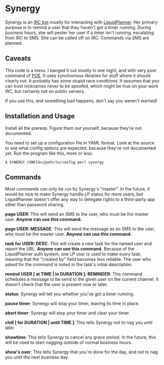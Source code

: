 # Synergy

Synergy is an [IRC bot](https://en.wikipedia.org/wiki/IRC_bot) mostly for
interacting with [LiquidPlanner](http://www.liquidplanner.com/). Her primary
purpose is to remind a user that they haven't got a timer running.  During
business hours, she will pester her user if a timer isn't running, escalating
from IRC to SMS.  She can be called off on IRC.  Commands via SMS are planned.

## Caveats

This code is a mess.  I banged it out mostly in one night, and with very poor
command of [POE](https://metacpan.org/pod/POE).  It uses synchronous libraries
for stuff where it should clearly not.  It probably has some stupid race
conditions.  It assumes that you can trust nicknames never to be spoofed,
which might be true on your work IRC, but certainly not on public servers.

If you use this, and something bad happens, don't say you weren't warned!

## Installation and Usage

Install all the prereqs.  Figure them out yourself, because they're not
documented.

You need to set up a configuration file in YAML format.  Look at the source to
see what config options are expected, because they're not documented yet.  Run
the program like this, more or less:

    $ SYNERGY_CONFIG=/path/to/config perl synergy

## Commands

Most commands can only be run by Synergy's "master".  In the future, it would
be nice to make Synergy handle LP status for more users, but LiquidPlanner
doesn't offer any way to delegate rights to a third-party app other than
password sharing.

**page USER**: This will send an SMS to the user, who must be the master user.
**Anyone can use this command.**

**page USER: MESSAGE**: This will send the message as an SMS to the user, who
must be the master user.  **Anyone can use this command.**

**task for USER: DESC**: This will create a new task for the named user and
report the URL.  **Anyone can use this command.**  Because of the LiquidPlanner
auth system, one LP user is used to make every task, meaning that the "created
by" field becomes less reliable.  The user who asked for the command is noted
in the task's initial description.

**remind USER [ at TIME | in DURATION ]: REMINDER**: This command schedules a
message to be send to the given user on the current channel.  It doesn't check
that the user is present now or later.

**status**: Synergy will tell you whether you've got a timer running.

**pause timer**:  Synergy will stop your timer, leaving its time in place.

**abort timer**:  Synergy will stop your timer and clear your timer.

**chill [ for DURATION | until TIME ]**:  This tells Synergy not to nag you
until later.

**showtime**: This tells Synergy to cancel any grace period.  In the future,
this will be used to start nagging outside of normal business hours.

**show's over**: This tells Synergy that you're done for the day, and not to
nag you until the next business day.

